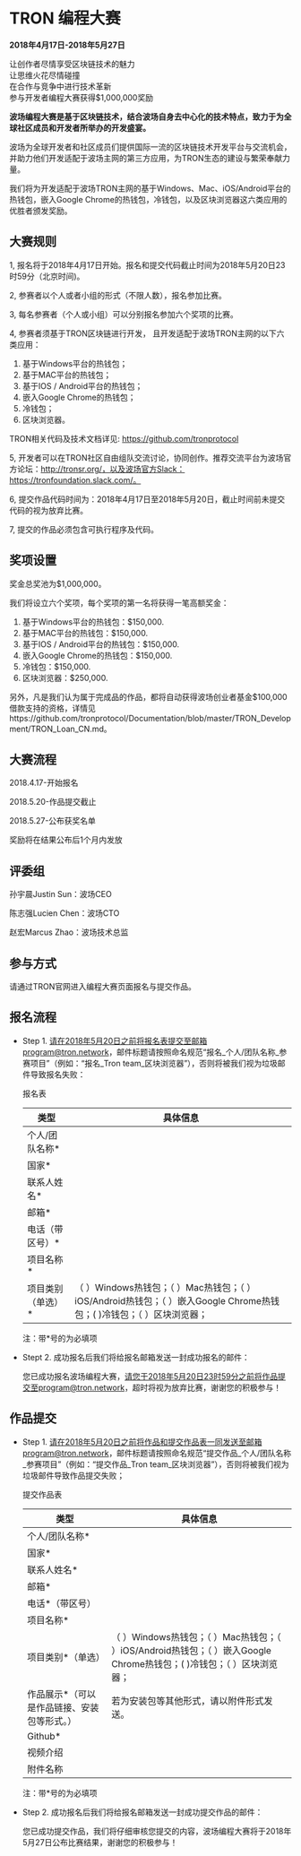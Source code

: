 # TRON 编程大赛

**2018年4月17日-2018年5月27日**

让创作者尽情享受区块链技术的魅力  
让思维火花尽情碰撞  
在合作与竞争中进行技术革新  
参与开发者编程大赛获得$1,000,000奖励

**波场编程大赛是基于区块链技术，结合波场自身去中心化的技术特点，致力于为全球社区成员和开发者所举办的开发盛宴。**

波场为全球开发者和社区成员们提供国际一流的区块链技术开发平台与交流机会， 并助力他们开发适配于波场主网的第三方应用，为TRON生态的建设与繁荣奉献力量。  

我们将为开发适配于波场TRON主网的基于Windows、Mac、iOS/Android平台的热钱包，嵌入Google Chrome的热钱包，冷钱包，以及区块浏览器这六类应用的优胜者颁发奖励。

## 大赛规则

1, 报名将于2018年4月17日开始。报名和提交代码截止时间为2018年5月20日23时59分（北京时间)。

2, 参赛者以个人或者小组的形式（不限人数），报名参加比赛。

3, 每名参赛者（个人或小组）可以分别报名参加六个奖项的比赛。

4, 参赛者须基于TRON区块链进行开发， 且开发适配于波场TRON主网的以下六类应用：  
    
   1)	基于Windows平台的热钱包；
   2)	基于MAC平台的热钱包；
   3)	基于IOS / Android平台的热钱包；
   4)	嵌入Google Chrome的热钱包；
   5)	冷钱包；
   6)	区块浏览器。

   TRON相关代码及技术文档详见: https://github.com/tronprotocol

5, 开发者可以在TRON社区自由组队交流讨论，协同创作。推荐交流平台为波场官方论坛：http://tronsr.org/，以及波场官方Slack：https://tronfoundation.slack.com/。

6, 提交作品代码时间为：2018年4月17日至2018年5月20日，截止时间前未提交代码的视为放弃比赛。

7, 提交的作品必须包含可执行程序及代码。

## 奖项设置

奖金总奖池为$1,000,000。  

我们将设立六个奖项，每个奖项的第一名将获得一笔高额奖金：  

1.	基于Windows平台的热钱包：$150,000.
2.	基于MAC平台的热钱包：$150,000.
3.	基于IOS / Android平台的热钱包：$150,000.
4.	嵌入Google Chrome的热钱包：$150,000.
5.	冷钱包：$150,000.
6.	区块浏览器：$250,000.

另外，凡是我们认为属于完成品的作品，都将自动获得波场创业者基金$100,000借款支持的资格，详情见https://github.com/tronprotocol/Documentation/blob/master/TRON_Development/TRON_Loan_CN.md。


## 大赛流程

2018.4.17-开始报名  

2018.5.20-作品提交截止  

2018.5.27-公布获奖名单  

奖励将在结果公布后1个月内发放

## 评委组

孙宇晨Justin Sun：波场CEO  

陈志强Lucien Chen：波场CTO  

赵宏Marcus Zhao：波场技术总监

## 参与方式

请通过TRON官网进入编程大赛页面报名与提交作品。

## 报名流程

+ Step 1. 请在2018年5月20日之前将报名表提交至邮箱program@tron.network，邮件标题请按照命名规范“报名_个人/团队名称_参赛项目”（例如：“报名_Tron team_区块浏览器”），否则将被我们视为垃圾邮件导致报名失败：
 
    报名表
    
    |类型|具体信息|  
    |---|---| 
    |个人/团队名称*|    
    |国家*|
    |联系人姓名*|
    |邮箱*|
    |电话（带区号）*|
    |项目名称*|
    |项目类别（单选）*|（ ）Windows热钱包；（ ）Mac热钱包；（ ）iOS/Android热钱包；（ ）嵌入Google Chrome热钱包；(  )冷钱包；（ ）区块浏览器；|
    
    注：带*号的为必填项
 
+ Stept 2. 成功报名后我们将给报名邮箱发送一封成功报名的邮件：

    您已成功报名波场编程大赛，请您于2018年5月20日23时59分之前将作品提交至program@tron.network，超时将视为放弃比赛，谢谢您的积极参与！
 
 ## 作品提交
 
+ Step 1. 请在2018年5月20日之前将作品和提交作品表一同发送至邮箱program@tron.network，邮件标题请按照命名规范“提交作品_个人/团队名称_参赛项目”（例如：“提交作品_Tron team_区块浏览器”），否则将被我们视为垃圾邮件导致作品提交失败；

    提交作品表

    |类型|具体信息|
    |---|---|
    |个人/团队名称*|
    |国家*|
    |联系人姓名*|
    |邮箱*|
    |电话*（带区号）|
    |项目名称*|
    |项目类别*（单选）|（ ）Windows热钱包；（ ）Mac热钱包；（ ）iOS/Android热钱包；（ ）嵌入Google Chrome热钱包；(  )冷钱包；（ ）区块浏览器；|
    |作品展示*（可以是作品链接、安装包等形式。）|若为安装包等其他形式，请以附件形式发送。|
    |Github*|
    |视频介绍|
    |附件名称|
    
    注：带*号的为必填项
 
+ Step 2. 成功报名后我们将给报名邮箱发送一封成功提交作品的邮件：

    您已成功提交作品，我们将仔细审核您提交的内容，波场编程大赛将于2018年5月27日公布比赛结果，谢谢您的积极参与！ 
 



